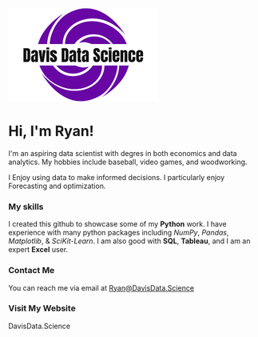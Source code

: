 ![Davis Data Science Logo.](/assets/davis-data-science-high-resolution-logo-color-on-transparent-background_XSmall.png)
# Hi, I'm Ryan!

I'm an aspiring data scientist with degres in both economics and data analytics. My hobbies include baseball, video games, and woodworking.

I Enjoy using data to make informed decisions.
I particularly enjoy Forecasting and  optimization.

### My skills
I created this github to showcase some of my **Python** work.
I have experience with many python packages including *NumPy*, *Pandas*, *Matplotlib*, & *SciKit-Learn*.
I am also good with **SQL**, **Tableau**, and I am an expert **Excel** user.


### Contact Me
You can reach me via email at Ryan@DavisData.Science

### Visit My Website
DavisData.Science
